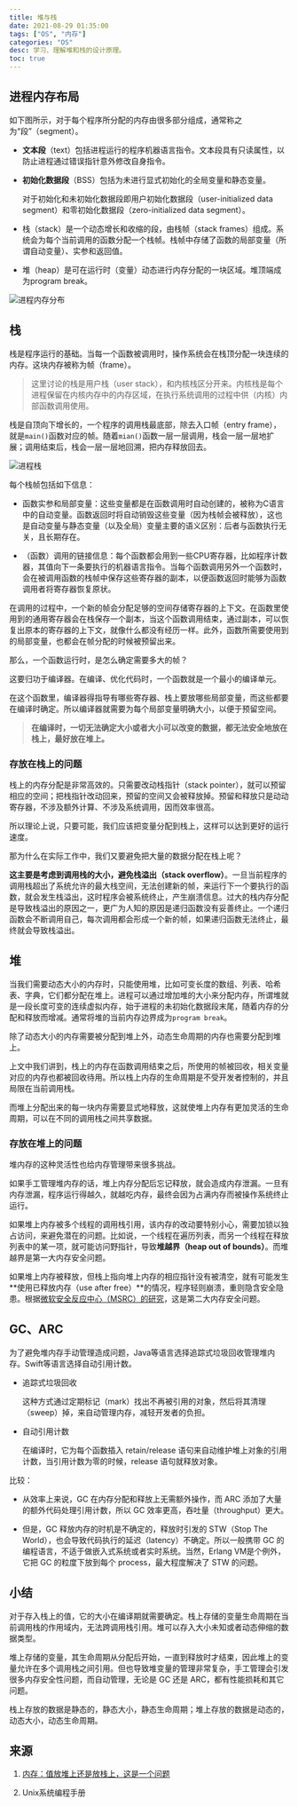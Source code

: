 ```yaml
---
title: 堆与栈
date: 2021-08-29 01:35:00
tags: ["OS", "内存"]
categories: "OS"
desc: 学习、理解堆和栈的设计原理。
toc: true
---
```


## 进程内存布局

如下图所示，对于每个程序所分配的内存由很多部分组成，通常称之为“段”（segment）。

- **文本段**（text）包括进程运行的程序机器语言指令。文本段具有只读属性，以防止进程通过错误指针意外修改自身指令。

- **初始化数据段**（BSS）包括为未进行显式初始化的全局变量和静态变量。

  对于初始化和未初始化数据段即用户初始化数据段（user-initialized data segment）和零初始化数据段（zero-initialized data segment）。

- 栈（stack）是一个动态增长和收缩的段，由栈帧（stack frames）组成。系统会为每个当前调用的函数分配一个栈帧。栈帧中存储了函数的局部变量（所谓自动变量）、实参和返回值。

- 堆（heap）是可在运行时（变量）动态进行内存分配的一块区域。堆顶端成为program break。

<!-- more -->

![进程内存分布](https://cdn.jsdelivr.net/gh/jnhu76/Image-Hosting@master/img/%E8%BF%9B%E7%A8%8B%E5%86%85%E5%AD%98%E5%88%86%E5%B8%83.png)

## 栈

栈是程序运行的基础。当每一个函数被调用时，操作系统会在栈顶分配一块连续的内存。这块内存被称为帧（frame）。

> 这里讨论的栈是用户栈（user stack），和内核栈区分开来。内核栈是每个进程保留在内核内存中的内存区域，在执行系统调用的过程中供（内核）内部函数调用使用。

栈是自顶向下增长的，一个程序的调用栈最底部，除去入口帧（entry frame），就是`main()`函数对应的帧。随着`mian()`函数一层一层调用，栈会一层一层地扩展；调用结束后，栈会一层一层地回溯，把内存释放回去。

![进程栈](https://cdn.jsdelivr.net/gh/jnhu76/Image-Hosting@master/img/%E8%BF%9B%E7%A8%8B%E6%A0%88.png)

每个栈帧包括如下信息：

- 函数实参和局部变量：这些变量都是在函数调用时自动创建的，被称为C语言中的自动变量。函数返回时将自动销毁这些变量（因为栈帧会被释放），这也是自动变量与静态变量（以及全局）变量主要的语义区别：后者与函数执行无关，且长期存在。

- （函数）调用的链接信息：每个函数都会用到一些CPU寄存器，比如程序计数器，其值向下一条要执行的机器语言指令。当每个函数调用另外一个函数时，会在被调用函数的栈帧中保存这些寄存器的副本，以便函数返回时能够为函数调用者将寄存器恢复原状。

在调用的过程中，一个新的帧会分配足够的空间存储寄存器的上下文。在函数里使用到的通用寄存器会在栈保存一个副本，当这个函数调用结束，通过副本，可以恢复出原本的寄存器的上下文，就像什么都没有经历一样。此外，函数所需要使用到的局部变量，也都会在帧分配的时候被预留出来。

那么，一个函数运行时，是怎么确定需要多大的帧？

这要归功于编译器。在编译、优化代码时，一个函数就是一个最小的编译单元。

在这个函数里，编译器得指导有哪些寄存器、栈上要放哪些局部变量，而这些都要在编译时确定。所以编译器就需要为每个局部变量明确大小，以便于预留空间。

> **在编译时，一切无法确定大小或者大小可以改变的数据，都无法安全地放在栈上，最好放在堆上。**

### 存放在栈上的问题

栈上的内存分配是非常高效的。只需要改动栈指针（stack pointer），就可以预留相应的空间；把栈指针改动回来，预留的空间又会被释放掉。预留和释放只是动动寄存器，不涉及额外计算、不涉及系统调用，因而效率很高。

所以理论上说，只要可能，我们应该把变量分配到栈上，这样可以达到更好的运行速度。

那为什么在实际工作中，我们又要避免把大量的数据分配在栈上呢？

**这主要是考虑到调用栈的大小，避免栈溢出（stack overflow）**。一旦当前程序的调用栈超出了系统允许的最大栈空间，无法创建新的帧，来运行下一个要执行的函数，就会发生栈溢出，这时程序会被系统终止，产生崩溃信息。过大的栈内存分配是导致栈溢出的原因之一，更广为人知的原因是递归函数没有妥善终止。一个递归函数会不断调用自己，每次调用都会形成一个新的帧，如果递归函数无法终止，最终就会导致栈溢出。

## 堆

当我们需要动态大小的内存时，只能使用堆，比如可变长度的数组、列表、哈希表、字典，它们都分配在堆上。进程可以通过增加堆的大小来分配内存，所谓堆就是一段长度可变的连续虚拟内存，始于进程的未初始化数据段末尾，随着内存的分配和释放而增减。通常将堆的当前内存边界成为`program break`。

除了动态大小的内存需要被分配到堆上外，动态生命周期的内存也需要分配到堆上。

上文中我们讲到，栈上的内存在函数调用结束之后，所使用的帧被回收，相关变量对应的内存也都被回收待用。所以栈上内存的生命周期是不受开发者控制的，并且局限在当前调用栈。

而堆上分配出来的每一块内存需要显式地释放，这就使堆上内存有更加灵活的生命周期，可以在不同的调用栈之间共享数据。

### 存放在堆上的问题

堆内存的这种灵活性也给内存管理带来很多挑战。

如果手工管理堆内存的话，堆上内存分配后忘记释放，就会造成内存泄漏。一旦有内存泄漏，程序运行得越久，就越吃内存，最终会因为占满内存而被操作系统终止运行。

如果堆上内存被多个线程的调用栈引用，该内存的改动要特别小心，需要加锁以独占访问，来避免潜在的问题。比如说，一个线程在遍历列表，而另一个线程在释放列表中的某一项，就可能访问野指针，导致**堆越界（heap out of bounds）**。而堆越界是第一大内存安全问题。

如果堆上内存被释放，但栈上指向堆上内存的相应指针没有被清空，就有可能发生**使用已释放内存（use after free）**的情况，程序轻则崩溃，重则隐含安全隐患。根据[微软安全反应中心（MSRC）的研究](https://github.com/Microsoft/MSRC-Security-Research/blob/master/presentations/2019_02_BlueHatIL/2019_01%20-%20BlueHatIL%20-%20Trends%2C%20challenge%2C%20and%20shifts%20in%20software%20vulnerability%20mitigation.pdf)，这是第二大内存安全问题。

## GC、ARC

为了避免堆内存手动管理造成问题，Java等语言选择追踪式垃圾回收管理堆内存。Swift等语言选择自动引用计数。

- 追踪式垃圾回收
  
  这种方式通过定期标记（mark）找出不再被引用的对象，然后将其清理（sweep）掉，来自动管理内存，减轻开发者的负担。

- 自动引用计数

  在编译时，它为每个函数插入 retain/release 语句来自动维护堆上对象的引用计数，当引用计数为零的时候，release 语句就释放对象。

比较：

- 从效率上来说，GC 在内存分配和释放上无需额外操作，而 ARC 添加了大量的额外代码处理引用计数，所以 GC 效率更高，吞吐量（throughput）更大。

- 但是，GC 释放内存的时机是不确定的，释放时引发的 STW（Stop The World），也会导致代码执行的延迟（latency）不确定。所以一般携带 GC 的编程语言，不适于做嵌入式系统或者实时系统。当然，Erlang VM是个例外， 它把 GC 的粒度下放到每个 process，最大程度解决了 STW 的问题。

## 小结

对于存入栈上的值，它的大小在编译期就需要确定。栈上存储的变量生命周期在当前调用栈的作用域内，无法跨调用栈引用。堆可以存入大小未知或者动态伸缩的数据类型。

堆上存储的变量，其生命周期从分配后开始，一直到释放时才结束，因此堆上的变量允许在多个调用栈之间引用。但也导致堆变量的管理非常复杂，手工管理会引发很多内存安全性问题，而自动管理，无论是 GC 还是 ARC，都有性能损耗和其它问题。

栈上存放的数据是静态的，静态大小，静态生命周期；堆上存放的数据是动态的，动态大小，动态生命周期。

## 来源

1. [内存：值放堆上还是放栈上，这是一个问题](https://time.geekbang.org/column/article/408409)

2. Unix系统编程手册
